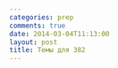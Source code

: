 ```yaml
---
categories: prep
comments: true
date: 2014-03-04T11:13:00
layout: post
title: Темы для 382
---
```


